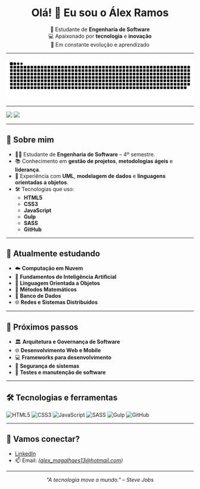 <h1 align="center">Olá! 👋 Eu sou o Álex Ramos</h1>

<p align="center">
  🚀 Estudante de <strong>Engenharia de Software</strong> <br>
  💻 Apaixonado por <strong>tecnologia</strong> e <strong>inovação</strong> <br>
  🎯 Em constante evolução e aprendizado
</p>

---

<picture>
  <source
    media="(prefers-color-scheme: dark)"
    srcset="https://raw.githubusercontent.com/platane/snk/output/github-contribution-grid-snake-dark.svg"
  />
  <source
    media="(prefers-color-scheme: light)"
    srcset="https://raw.githubusercontent.com/platane/snk/output/github-contribution-grid-snake.svg"
  />
  <img
    alt="github contribution grid snake animation"
    src="https://raw.githubusercontent.com/platane/snk/output/github-contribution-grid-snake.svg"
  />
</picture>

---

<img src="https://github-readme-stats.vercel.app/api?username=cristianotobias&show_icons=true&theme=dracula&include_all_commits=true&count_private=true" />

<img src="https://github-readme-stats.vercel.app/api/top-langs/?username=cristianotobias&layout=compact&langs_count=7&theme=dracula" />

---

## 🚀 Sobre mim

- 👨‍💻 Estudante de **Engenharia de Software** – 4º semestre.
- 📚 Conhecimento em **gestão de projetos**, **metodologias ágeis** e **liderança**.
- 📝 Experiência com **UML**, **modelagem de dados** e **linguagens orientadas a objetos**.
- 🛠️ Tecnologias que uso:
  - **HTML5**
  - **CSS3**
  - **JavaScript**
  - **Gulp**
  - **SASS**
  - **GitHub**

---

## 📖 Atualmente estudando

- ☁️ **Computação em Nuvem**
- 🤖 **Fundamentos de Inteligência Artificial**
- 🔄 **Linguagem Orientada a Objetos**
- 🧮 **Métodos Matemáticos**
- 💾 **Banco de Dados**
- 🌐 **Redes e Sistemas Distribuídos**

---

## 🎯 Próximos passos

- 🏛️ **Arquitetura e Governança de Software**
- 🌐 **Desenvolvimento Web e Mobile**
- 💻 **Frameworks para desenvolvimento**
- 🔐 **Segurança de sistemas**
- 🧪 **Testes e manutenção de software**

---

## 🛠️ Tecnologias e ferramentas

![HTML5](https://img.shields.io/badge/HTML5-E34F26?style=flat&logo=html5&logoColor=white)
![CSS3](https://img.shields.io/badge/CSS3-1572B6?style=flat&logo=css3&logoColor=white)
![JavaScript](https://img.shields.io/badge/JavaScript-F7DF1E?style=flat&logo=javascript&logoColor=black)
![SASS](https://img.shields.io/badge/Sass-CC6699?style=flat&logo=sass&logoColor=white)
![Gulp](https://img.shields.io/badge/Gulp-CF4647?style=flat&logo=gulp&logoColor=white)
![GitHub](https://img.shields.io/badge/GitHub-181717?style=flat&logo=github&logoColor=white)

---

## 🤝 Vamos conectar?

- [LinkedIn](https://www.linkedin.com/in/alex-ramos-lkn/)
- 📫 Email: *(alex_magalhaes13@hotmail.com)*

---

<p align="center">
  <em>"A tecnologia move o mundo." – Steve Jobs</em>
</p>
